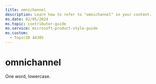 ```yaml
---
title: omnichannel
description: Learn how to refer to "omnichannel" in your content.
ms.date: 02/05/2024
ms.topic: contributor-guide
ms.service: microsoft-product-style-guide
ms.custom:
  - TopicID 44305
---
```



# omnichannel

One word, lowercase.

